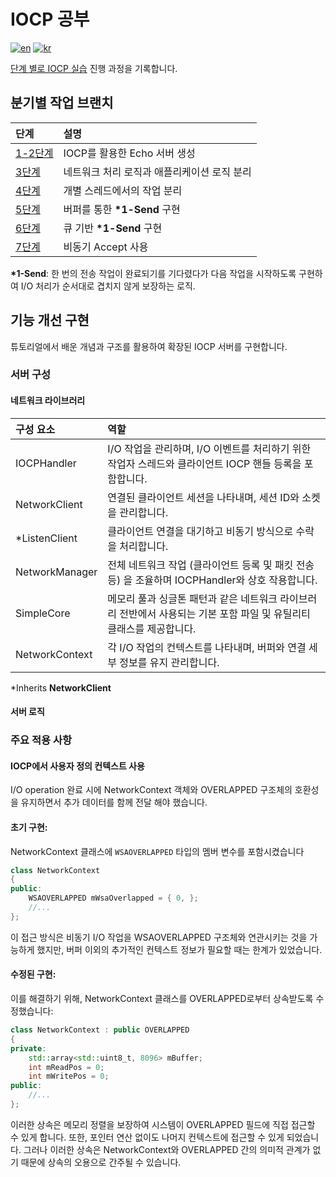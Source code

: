 # IOCP 공부

[![en](https://img.shields.io/badge/lang-en-yellow.svg)](README.md)
[![kr](https://img.shields.io/badge/lang-kr-red.svg)](README.kr.md)

[단계 별로 IOCP 실습](https://github.com/jacking75/edu_cpp_IOCP.git) 진행 과정을 기록합니다.

## 분기별 작업 브랜치

| 단계                                                                 | 설명                                        |
| :------------------------------------------------------------------- | :------------------------------------------ |
| [1-2단계](https://github.com/soooooyoung/iocp-study/tree/IOCP_01_02) | IOCP를 활용한 Echo 서버 생성                |
| [3단계](https://github.com/soooooyoung/iocp-study/tree/IOCP_03)      | 네트워크 처리 로직과 애플리케이션 로직 분리 |
| [4단계](https://github.com/soooooyoung/iocp-study/tree/IOCP_04)      | 개별 스레드에서의 작업 분리                 |
| [5단계](https://github.com/soooooyoung/iocp-study/tree/IOCP_05)      | 버퍼를 통한 **\*1-Send** 구현               |
| [6단계](https://github.com/soooooyoung/iocp-study/tree/IOCP_06)      | 큐 기반 **\*1-Send** 구현                   |
| [7단계](https://github.com/soooooyoung/iocp-study/tree/IOCP_07)      | 비동기 Accept 사용                          |

**\*1-Send**: 한 번의 전송 작업이 완료되기를 기다렸다가 다음 작업을 시작하도록 구현하여 I/O 처리가 순서대로 겹치지 않게 보장하는 로직.

## 기능 개선 구현

튜토리얼에서 배운 개념과 구조를 활용하여 확장된 IOCP 서버를 구현합니다.

### 서버 구성

#### 네트워크 라이브러리

| 구성 요소      | 역할                                                                                                                 |
| :------------- | :------------------------------------------------------------------------------------------------------------------- |
| IOCPHandler    | I/O 작업을 관리하며, I/O 이벤트를 처리하기 위한 작업자 스레드와 클라이언트 IOCP 핸들 등록을 포함합니다.              |
| NetworkClient  | 연결된 클라이언트 세션을 나타내며, 세션 ID와 소켓을 관리합니다.                                                      |
| \*ListenClient | 클라이언트 연결을 대기하고 비동기 방식으로 수락을 처리합니다.                                                        |
| NetworkManager | 전체 네트워크 작업 (클라이언트 등록 및 패킷 전송 등) 을 조율하며 IOCPHandler와 상호 작용합니다.                      |
| SimpleCore     | 메모리 풀과 싱글톤 패턴과 같은 네트워크 라이브러리 전반에서 사용되는 기본 포함 파일 및 유틸리티 클래스를 제공합니다. |
| NetworkContext | 각 I/O 작업의 컨텍스트를 나타내며, 버퍼와 연결 세부 정보를 유지 관리합니다.                                          |

\*Inherits **NetworkClient**

#### 서버 로직

### 주요 적용 사항

#### IOCP에서 사용자 정의 컨텍스트 사용

I/O operation 완료 시에 NetworkContext 객체와 OVERLAPPED 구조체의 호환성을 유지하면서 추가 데이터를 함께 전달 해야 했습니다.

#### 초기 구현:

NetworkContext 클래스에 `WSAOVERLAPPED` 타입의 멤버 변수를 포함시켰습니다

```cpp
class NetworkContext
{
public:
    WSAOVERLAPPED mWsaOverlapped = { 0, };
    //...
};
```

이 접근 방식은 비동기 I/O 작업을 WSAOVERLAPPED 구조체와 연관시키는 것을 가능하게 했지만, 버퍼 이외의 추가적인 컨텍스트 정보가 필요할 때는 한계가 있었습니다.

#### 수정된 구현:

이를 해결하기 위해, NetworkContext 클래스를 OVERLAPPED로부터 상속받도록 수정했습니다:

```cpp
class NetworkContext : public OVERLAPPED
{
private:
    std::array<std::uint8_t, 8096> mBuffer;
    int mReadPos = 0;
    int mWritePos = 0;
public:
    //...
};
```

이러한 상속은 메모리 정렬을 보장하여 시스템이 OVERLAPPED 필드에 직접 접근할 수 있게 합니다. 또한, 포인터 연산 없이도 나머지 컨텍스트에 접근할 수 있게 되었습니다. 그러나 이러한 상속은 NetworkContext와 OVERLAPPED 간의 의미적 관계가 없기 때문에 상속의 오용으로 간주될 수 있습니다.
